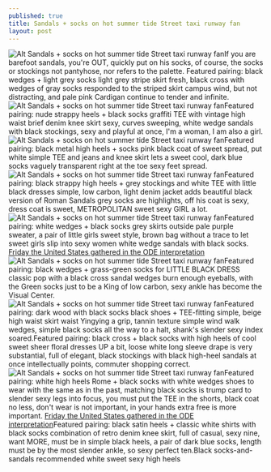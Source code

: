 ```yaml
---
published: true
title: Sandals + socks on hot summer tide Street taxi runway fan
layout: post
---
```

![Alt Sandals + socks on hot summer tide Street taxi runway fan](http://valentino2016.files.wordpress.com/2016/05/7839bba9.jpeg)If you are barefoot sandals, you\'re OUT, quickly put on his socks, of course, the socks or stockings not pantyhose, nor refers to the palette. Featured pairing: black wedges + light grey socks light grey stripe skirt fresh, black cross with wedges of gray socks responded to the striped skirt campus wind, but not distracting, and pale pink Cardigan continue to tender and infinite.![Alt Sandals + socks on hot summer tide Street taxi runway fan](http://valentino2016.files.wordpress.com/2016/05/783fd478.jpeg)Featured pairing: nude strappy heels + black socks graffiti TEE with vintage high waist brief denim knee skirt sexy, curves sweeping, white wedge sandals with black stockings, sexy and playful at once, I\'m a woman, I am also a girl.![Alt Sandals + socks on hot summer tide Street taxi runway fan](http://valentino2016.files.wordpress.com/2016/05/7837df3c.jpeg)Featured pairing: black metal high heels + socks pink black coat of sweet spread, put white simple TEE and jeans and knee skirt lets a sweet cool, dark blue socks vaguely transparent right at the toe sexy feet spread.![Alt Sandals + socks on hot summer tide Street taxi runway fan](http://valentino2016.files.wordpress.com/2016/05/7831d986.jpeg)Featured pairing: black strappy high heels + grey stockings and white TEE with little black dresses simple, low carbon, light denim jacket adds beautiful black version of Roman Sandals grey socks are highlights, off his coat is sexy, dress coat is sweet, METROPOLITAN sweet sexy GIRL a lot.![Alt Sandals + socks on hot summer tide Street taxi runway fan](http://valentino2016.files.wordpress.com/2016/05/7834d968.jpeg)Featured pairing: white wedges + black socks grey skirts outside pale purple sweater, a pair of little girls sweet style, brown bag without a trace to let sweet girls slip into sexy women white wedge sandals with black socks. [Friday the United States gathered in the ODE interpretation](http://www.mkfans.com/2016/04/23/friday-the-united-states-gathered-in-the-ode-interpretation-of-fashion-styling/)![Alt Sandals + socks on hot summer tide Street taxi runway fan](http://valentino2016.files.wordpress.com/2016/05/783515be.jpeg)Featured pairing: black wedges + grass-green socks for LITTLE BLACK DRESS classic pop with a black cross sandal wedges burn enough eyeballs, with the Green socks just to be a King of low carbon, sexy ankle has become the Visual Center.![Alt Sandals + socks on hot summer tide Street taxi runway fan](http://valentino2016.files.wordpress.com/2016/05/783eb080.jpeg)Featured pairing: dark wood with black socks black shoes + TEE-fitting simple, beige high waist skirt waist Yingying a grip, tannin texture simple wind walk wedges, simple black socks all the way to a halt, shank\'s slender sexy index soared.Featured pairing: black cross + black socks with high heels of cool sweet sheer floral dresses UP a bit, loose white long sleeve drape is very substantial, full of elegant, black stockings with black high-heel sandals at once intellectually points, commuter shopping correct.![Alt Sandals + socks on hot summer tide Street taxi runway fan](http://valentino2016.files.wordpress.com/2016/05/7831e08c.jpeg)Featured pairing: white high heels Rome + black socks with white wedges shoes to wear with the same as in the past, matching black socks is trump card to slender sexy legs into focus, you must put the TEE in the shorts, black coat no less, don\'t wear is not important, in your hands extra free is more important. [Friday the United States gathered in the ODE interpretation](http://www.mkfans.com/2016/04/23/friday-the-united-states-gathered-in-the-ode-interpretation-of-fashion-styling/)Featured pairing: black satin heels + classic white shirts with black socks combination of retro denim knee skirt, full of casual, sexy nine, want MORE, must be in simple black heels, a pair of dark blue socks, length must be by the most slender ankle, so sexy perfect ten.Black socks-and-sandals recommended white sweet sexy high heels